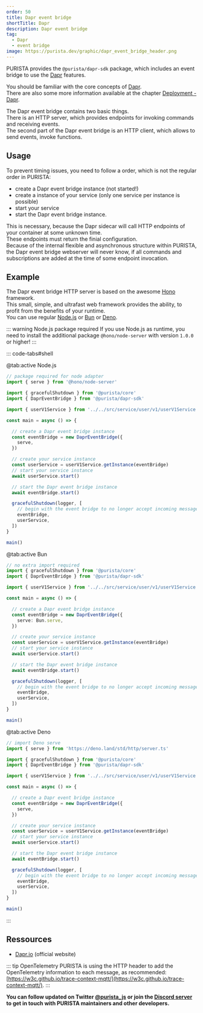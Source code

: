 ```yaml
---
order: 50
title: Dapr event bridge
shortTitle: Dapr
description: Dapr event bridge
tag:
  - Dapr
  - event bridge
image: https://purista.dev/graphic/dapr_event_bridge_header.png
---
```


PURISTA provides the `@purista/dapr-sdk` package, which includes an event bridge to use the [Dapr](https://dapr.io) features.

You should be familiar with the core concepts of [Dapr](https://dapr.io).  
There are also some more information available at the chapter [Deployment - Dapr](../7._deployment/4_dapr.md).

The Dapr event bridge contains two basic things.  
There is an HTTP server, which provides endpoints for invoking commands and receiving events.  
The second part of the Dapr event bridge is an HTTP client, which allows to send events, invoke functions.

## Usage

To prevent timing issues, you need to follow a order, which is not the regular order in PURISTA:

- create a Dapr event bridge instance (not started!)
- create a instance of your service (only one service per instance is possible)
- start your service
- start the Dapr event bridge instance.

This is necessary, because the Dapr sidecar will call HTTP endpoints of your container at some unknown time.  
These endpoints must return the finial configuration.  
Because of the internal flexible and asynchronous structure within PURISTA, the Dapr event bridge webserver will never know, if all commands and subscriptions are added at the time of some endpoint invocation.

## Example

The Dapr event bridge HTTP server is based on the awesome [Hono](https://hono.dev/) framework.  
This small, simple, and ultrafast web framework provides the ability, to profit from the benefits of your runtime.  
You can use regular [Node.js](https://nodejs.org/) or [Bun](https://bun.sh/) or [Deno](https://deno.com/runtime).

::: warning Node.js package required
If you use Node.js as runtime, you need to install the additional package `@hono/node-server` with version `1.0.0` or higher!
:::


::: code-tabs#shell

@tab:active Node.js

```typescript
// package required for node adapter
import { serve } from '@hono/node-server'

import { gracefulShutdown } from '@purista/core'
import { DaprEventBridge } from '@purista/dapr-sdk'

import { userV1Service } from '../../src/service/user/v1/userV1Service'

const main = async () => {

  // create a Dapr event bridge instance
  const eventBridge = new DaprEventBridge({
    serve,
  })

  // create your service instance
  const userService = userV1Service.getInstance(eventBridge)
  // start your service instance
  await userService.start()

  // start the Dapr event bridge instance
  await eventBridge.start()

  gracefulShutdown(logger, [
    // begin with the event bridge to no longer accept incoming messages
    eventBridge,
    userService,
  ])
}

main()

```

@tab:active Bun

```typescript
// no extra import required
import { gracefulShutdown } from '@purista/core'
import { DaprEventBridge } from '@purista/dapr-sdk'

import { userV1Service } from '../../src/service/user/v1/userV1Service'

const main = async () => {

  // create a Dapr event bridge instance
  const eventBridge = new DaprEventBridge({
    serve: Bun.serve,
  })

  // create your service instance
  const userService = userV1Service.getInstance(eventBridge)
  // start your service instance
  await userService.start()

  // start the Dapr event bridge instance
  await eventBridge.start()

  gracefulShutdown(logger, [
    // begin with the event bridge to no longer accept incoming messages
    eventBridge,
    userService,
  ])
}

main()

```

@tab:active Deno

```typescript
// import Deno serve
import { serve } from 'https://deno.land/std/http/server.ts'

import { gracefulShutdown } from '@purista/core'
import { DaprEventBridge } from '@purista/dapr-sdk'

import { userV1Service } from '../../src/service/user/v1/userV1Service'

const main = async () => {

  // create a Dapr event bridge instance
  const eventBridge = new DaprEventBridge({
    serve,
  })

  // create your service instance
  const userService = userV1Service.getInstance(eventBridge)
  // start your service instance
  await userService.start()

  // start the Dapr event bridge instance
  await eventBridge.start()

  gracefulShutdown(logger, [
    // begin with the event bridge to no longer accept incoming messages
    eventBridge,
    userService,
  ])
}

main()

```

:::

## Ressources

- [Dapr.io](https://dapr.io) (official website)

::: tip OpenTelemetry
PURISTA is using the HTTP header to add the OpenTelemetry information to each message, as recommended:  
[https://w3c.github.io/trace-context-mqtt/](https://w3c.github.io/trace-context-mqtt/).
:::

__You can follow updated on Twitter [@purista_js](https://twitter.com/purista_js) or join the [Discord server](https://discord.gg/9feaUm3H2v) to get in touch with PURISTA maintainers and other developers.__

